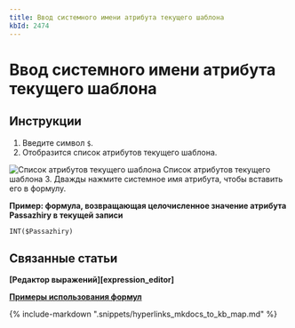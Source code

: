 ```yaml
---
title: Ввод системного имени атрибута текущего шаблона
kbId: 2474
---
```


# Ввод системного имени атрибута текущего шаблона

## Инструкции

1. Введите символ `$`.
2. Отобразится список атрибутов текущего шаблона.
![Список атрибутов текущего шаблона](https://kb.comindware.ru/assets/formula_editor_template_attribute_autocomplete.png)
Список атрибутов текущего шаблона
3. Дважды нажмите системное имя атрибута, чтобы вставить его в формулу.

**Пример: формула, возвращающая целочисленное значение атрибута Passazhiry в текущей записи**

```
INT($Passazhiry) 
```

## Связанные статьи

**[Редактор выражений][expression_editor]**

**[Примеры использования формул](https://kb.comindware.ru/category.php?id=409)**

{% include-markdown ".snippets/hyperlinks_mkdocs_to_kb_map.md" %}
